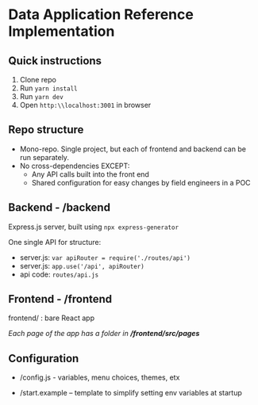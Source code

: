 # Data Application Reference Implementation

## Quick instructions

1. Clone repo
2. Run `yarn install`
3. Run `yarn dev`
4. Open `http:\\localhost:3001` in browser


## Repo structure

- Mono-repo. Single project, but each of frontend and backend can be run separately.
- No cross-dependencies EXCEPT:
  - Any API calls built into the front end
  - Shared configuration for easy changes by field engineers in a POC

## Backend - /backend

Express.js server, built using `npx express-generator`

One single API for structure:

- server.js: `var apiRouter = require('./routes/api')`
- server.js: `app.use('/api', apiRouter)`
- api code: `routes/api.js`

## Frontend -  /frontend

frontend/ : bare React app

_Each page of the app has a folder in **/frontend/src/pages**_

## Configuration

- /config.js - variables, menu choices, themes, etx

- /start.example – template to simplify setting env variables at startup
